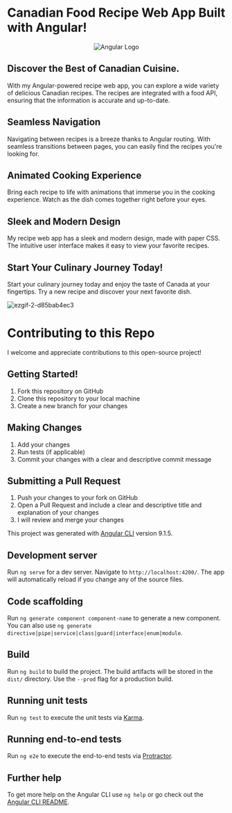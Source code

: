 # Canadian Food Recipe Web App Built with Angular!

<p align="center">
  <img src="https://angular.io/assets/images/logos/angular/angular.png" alt="Angular Logo">
</p>

## Discover the Best of Canadian Cuisine.

With my Angular-powered recipe web app, you can explore a wide variety of delicious Canadian recipes. The recipes are integrated with a food API, ensuring that the information is accurate and up-to-date. 

## Seamless Navigation

Navigating between recipes is a breeze thanks to Angular routing. With seamless transitions between pages, you can easily find the recipes you're looking for. 

## Animated Cooking Experience

Bring each recipe to life with animations that immerse you in the cooking experience. Watch as the dish comes together right before your eyes. 

## Sleek and Modern Design

My recipe web app has a sleek and modern design, made with paper CSS. The intuitive user interface makes it easy to view your favorite recipes. 

## Start Your Culinary Journey Today!

Start your culinary journey today and enjoy the taste of Canada at your fingertips. Try a new recipe and discover your next favorite dish.

![ezgif-2-d85bab4ec3](https://user-images.githubusercontent.com/89584431/215365568-1c336e3f-de94-4286-830e-3b082303023a.gif)

# Contributing to this Repo

I welcome and appreciate contributions to this open-source project!

## Getting Started!
1. Fork this repository on GitHub
2. Clone this repository to your local machine
3. Create a new branch for your changes

## Making Changes
1. Add your changes
2. Run tests (if applicable)
3. Commit your changes with a clear and descriptive commit message

## Submitting a Pull Request
1. Push your changes to your fork on GitHub
2. Open a Pull Request and include a clear and descriptive title and explanation of your changes
3. I will review and merge your changes

This project was generated with [Angular CLI](https://github.com/angular/angular-cli) version 9.1.5.

## Development server

Run `ng serve` for a dev server. Navigate to `http://localhost:4200/`. The app will automatically reload if you change any of the source files.

## Code scaffolding

Run `ng generate component component-name` to generate a new component. You can also use `ng generate directive|pipe|service|class|guard|interface|enum|module`.

## Build

Run `ng build` to build the project. The build artifacts will be stored in the `dist/` directory. Use the `--prod` flag for a production build.

## Running unit tests

Run `ng test` to execute the unit tests via [Karma](https://karma-runner.github.io).

## Running end-to-end tests

Run `ng e2e` to execute the end-to-end tests via [Protractor](http://www.protractortest.org/).

## Further help

To get more help on the Angular CLI use `ng help` or go check out the [Angular CLI README](https://github.com/angular/angular-cli/blob/master/README.md).
